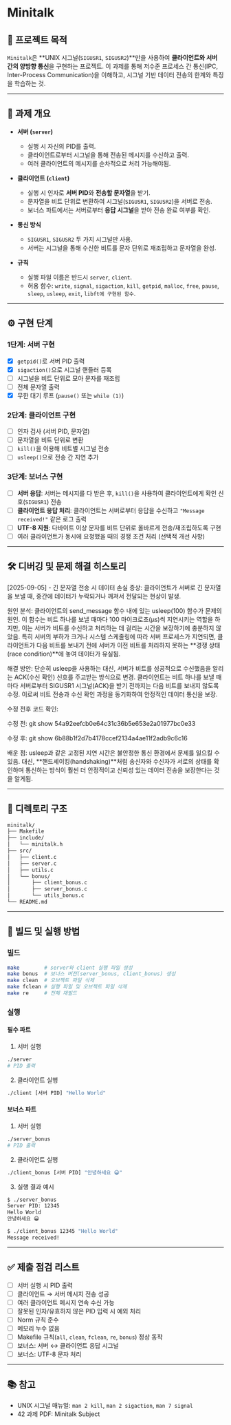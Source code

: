 # Minitalk

## 📌 프로젝트 목적
`Minitalk`은 **UNIX 시그널(`SIGUSR1`, `SIGUSR2`)**만을 사용하여 **클라이언트와 서버 간의 양방향 통신**을 구현하는 프로젝트.
이 과제를 통해 저수준 프로세스 간 통신(IPC, Inter-Process Communication)을 이해하고, 시그널 기반 데이터 전송의 한계와 특징을 학습하는 것.

---

## 📖 과제 개요
- **서버 (`server`)**
  - 실행 시 자신의 PID를 출력.
  - 클라이언트로부터 시그널을 통해 전송된 메시지를 수신하고 출력.
  - 여러 클라이언트의 메시지를 순차적으로 처리 가능해야됨.

- **클라이언트 (`client`)**
  - 실행 시 인자로 **서버 PID**와 **전송할 문자열**을 받기.
  - 문자열을 비트 단위로 변환하여 시그널(`SIGUSR1`, `SIGUSR2`)을 서버로 전송.
  - 보너스 파트에서는 서버로부터 **응답 시그널**을 받아 전송 완료 여부를 확인.

- **통신 방식**
  - `SIGUSR1`, `SIGUSR2` 두 가지 시그널만 사용.
  - 서버는 시그널을 통해 수신한 비트를 문자 단위로 재조립하고 문자열을 완성.

- **규칙**
  - 실행 파일 이름은 반드시 `server`, `client`.
  - 허용 함수:
    `write`, `signal`, `sigaction`, `kill`, `getpid`,
    `malloc`, `free`, `pause`, `sleep`, `usleep`, `exit`,
    `libft에 구현된 함수`.

---

## ⚙️ 구현 단계

### 1단계: 서버 구현
- [x] `getpid()`로 서버 PID 출력
- [x] `sigaction()`으로 시그널 핸들러 등록
- [ ] 시그널을 비트 단위로 모아 문자를 재조립
- [ ] 전체 문자열 출력
- [x] 무한 대기 루프 (`pause()` 또는 `while (1)`)

### 2단계: 클라이언트 구현
- [ ] 인자 검사 (서버 PID, 문자열)
- [ ] 문자열을 비트 단위로 변환
- [ ] `kill()`을 이용해 비트별 시그널 전송
- [ ] `usleep()`으로 전송 간 지연 추가

### 3단계: 보너스 구현
- [ ] **서버 응답**: 서버는 메시지를 다 받은 후, `kill()`을 사용하여 클라이언트에게 확인 신호(`SIGUSR1`) 전송
- [ ] **클라이언트 응답 처리**: 클라이언트는 서버로부터 응답을 수신하고 `"Message received!"` 같은 로그 출력
- [ ] **UTF-8 지원**: 다바이트 이상 문자를 비트 단위로 올바르게 전송/재조립하도록 구현
- [ ] 여러 클라이언트가 동시에 요청했을 때의 경쟁 조건 처리 (선택적 개선 사항)

---

## 🛠️ 디버깅 및 문제 해결 히스토리
[2025-09-05] - 긴 문자열 전송 시 데이터 손실
증상: 클라이언트가 서버로 긴 문자열을 보낼 때, 중간에 데이터가 누락되거나 깨져서 전달되는 현상이 발생.

원인 분석: 클라이언트의 send_message 함수 내에 있는 usleep(100) 함수가 문제의 원인. 이 함수는 비트 하나를 보낼 때마다 100 마이크로초(μs)씩 지연시키는 역할을 하지만, 이는 서버가 비트를 수신하고 처리하는 데 걸리는 시간을 보장하기에 충분하지 않았음. 특히 서버의 부하가 크거나 시스템 스케줄링에 따라 서버 프로세스가 지연되면, 클라이언트가 다음 비트를 보내기 전에 서버가 이전 비트를 처리하지 못하는 **경쟁 상태(race condition)**에 놓여 데이터가 유실됨.

해결 방안: 단순히 usleep을 사용하는 대신, 서버가 비트를 성공적으로 수신했음을 알리는 ACK(수신 확인) 신호를 주고받는 방식으로 변경. 클라이언트는 비트 하나를 보낼 때마다 서버로부터 SIGUSR1 시그널(ACK)을 받기 전까지는 다음 비트를 보내지 않도록 수정. 이로써 비트 전송과 수신 확인 과정을 동기화하여 안정적인 데이터 통신을 보장.

수정 전후 코드 확인:

수정 전: git show 54a92eefcb0e64c31c36b5e653e2a01977bc0e33

수정 후: git show 6b88b1f2d7b4178ccef2134a4ae11f2adb9c6c16

배운 점: usleep과 같은 고정된 지연 시간은 불안정한 통신 환경에서 문제를 일으킬 수 있음. 대신, **핸드셰이킹(handshaking)**처럼 송신자와 수신자가 서로의 상태를 확인하며 통신하는 방식이 훨씬 더 안정적이고 신뢰성 있는 데이터 전송을 보장한다는 것을 알게됨.

---

## 📂 디렉토리 구조
```bash
minitalk/
├── Makefile
├── include/
│   └── minitalk.h
├── src/
│   ├── client.c
│   ├── server.c
│   ├── utils.c
│   └── bonus/
│       ├── client_bonus.c
│       ├── server_bonus.c
│       └── utils_bonus.c
└── README.md
```

---

## 🔨 빌드 및 실행 방법

### 빌드

```bash
make        # server와 client 실행 파일 생성
make bonus  # 보너스 버전(server_bonus, client_bonus) 생성
make clean  # 오브젝트 파일 삭제
make fclean # 실행 파일 및 오브젝트 파일 삭제
make re     # 전체 재빌드
```

### 실행

#### 필수 파트

1. 서버 실행

```bash
./server
# PID 출력
```

2. 클라이언트 실행

```bash
./client [서버 PID] "Hello World"
```

#### 보너스 파트

1. 서버 실행

```bash
./server_bonus
# PID 출력
```

2. 클라이언트 실행

```bash
./client_bonus [서버 PID] "안녕하세요 😀"
```

3. 실행 결과 예시

```bash
$ ./server_bonus
Server PID: 12345
Hello World
안녕하세요 😀

$ ./client_bonus 12345 "Hello World"
Message received!
```

---

## ✅ 제출 점검 리스트

* [ ] 서버 실행 시 PID 출력
* [ ] 클라이언트 → 서버 메시지 전송 성공
* [ ] 여러 클라이언트 메시지 연속 수신 가능
* [ ] 잘못된 인자/유효하지 않은 PID 입력 시 예외 처리
* [ ] Norm 규칙 준수
* [ ] 메모리 누수 없음
* [ ] Makefile 규칙(`all`, `clean`, `fclean`, `re`, `bonus`) 정상 동작
* [ ] 보너스: 서버 ↔ 클라이언트 응답 시그널
* [ ] 보너스: UTF-8 문자 처리

---

## 📚 참고

* UNIX 시그널 매뉴얼: `man 2 kill`, `man 2 sigaction`, `man 7 signal`
* 42 과제 PDF: Minitalk Subject
